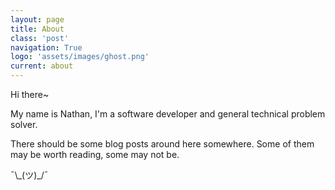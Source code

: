 ```yaml
---
layout: page
title: About
class: 'post'
navigation: True
logo: 'assets/images/ghost.png'
current: about
---
```


Hi there~

My name is Nathan, I'm a software developer and general technical problem solver.

There should be some blog posts around here somewhere. Some of them may be worth reading, some may not be.

¯\\\_(ツ)\_/¯

